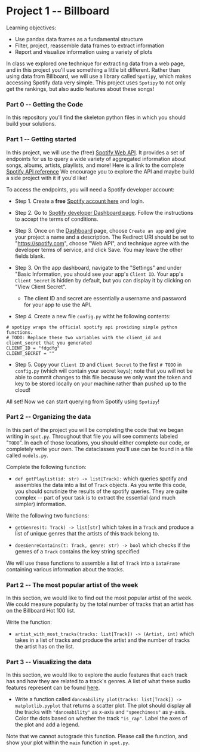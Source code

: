 # Project 1 -- Billboard 

Learning objectives:

- Use pandas data frames as a fundamental structure
- Filter, project, reassemble data frames to extract information
- Report and visualize information using a variety of plots

In class we explored one technique for extracting data from a web page, and in this project you'll use something a little bit different.
Rather than using data from Billboard, we will use a library called `Spotipy`, which makes accessing Spotify data very simple. 
This project uses `Spotipy` to not only get the rankings, but also audio features about these songs!

### Part 0 -- Getting the Code

In this repository you'll find the skeleton python files in which you should build your solutions.

### Part 1 -- Getting started

In this project, we will use the (free) [Spotify Web API](https://developer.spotify.com/documentation/web-api/). It provides a set of endpoints for us to query a wide variety of aggregated information about songs, albums, artists, playlists, and more! Here is a link to the complete [Spotify API reference](https://developer.spotify.com/documentation/web-api/reference/) We encourage you to explore the API and maybe build a side project with it if you'd like! 

To access the endpoints, you will need a Spotify developer account:
- Step 1. Create a **free** [Spotify account here](https://accounts.spotify.com/en/login) and login.

- Step 2. Go to [Spotify developer Dashboard page](https://developer.spotify.com/dashboard). Follow the instructions to accept the terms of conditions.

- Step 3. Once on the [Dashboard](https://developer.spotify.com/dashboard) page, choose `Create an app` and give your project a name and a description. The Redirect URI should be set to "https://spotify.com", choose "Web API", and technique agree with the developer terms of service, and click Save. You may leave the other fields blank.

- Step 3. On the app dashboard, navigate to the "Settings" and under "Basic Information, you should see your app's `Client ID`. Your app's `Client Secret` is hidden by default, but you can display it by clicking on "View Client Secret".
    - The client ID and secret are essentially a username and password for your app to use the API.

- Step 4. Create a new file `config.py` witht he following contents:
```
# spotipy wraps the official spotify api providing simple python functions.
# TODO: Replace these two variables with the client_id and client_secret that you generated
CLIENT_ID = "fdgdfg"
CLIENT_SECRET = ""
```

- Step 5. Copy your `Client ID` and `Client Secret` to the first `# TODO` in `config.py` (which will contain your secret keys); note that you will not be able to commit changes to this file because we only want the token and key to be stored locally on your machine rather than pushed up to the cloud!

All set! Now we can start querying from Spotify using `Spotipy`!

### Part 2 -- Organizing the data

In this part of the project you will be completing the code that we began writing in `spot.py`.
Throughout that file you will see comments labeled "`TODO`".
In each  of those locations, you should either complete our code, or completely write your
own.
The dataclasses you'll use can be found in a file called `models.py`. 

Complete the following function:

- `def getPlaylist(id: str) -> list[Track]:` which queries spotify and assembles the data into a list of `Track` objects. 
As you write this code, you should scrutinize the results of the spotify queries.
They are quite complex -- part of your task is to extract the essential (and much simpler) information.

Write the following two functions:

- `getGenres(t: Track) -> list[str]` which takes in a `Track` and produce a list of unique genres that the artists of this track belong to.

- `doesGenreContains(t: Track, genre: str) -> bool` which checks if the genres of a `Track` contains the key string specified

We will use these functions to assemble a list of `Track` into a `DataFrame` containing various information about the tracks.

### Part 2 -- The most popular artist of the week

In this section, we would like to find out the most popular artist of the week. We could measure popularity by the total number of tracks that an artist has on the Billboard Hot 100 list. 

Write the function:
- `artist_with_most_tracks(tracks: list[Track]) -> (Artist, int)` which takes in a list of tracks and produce the artist and the number of tracks the artist has on the list.


### Part 3 -- Visualizing the data 

In this section, we would like to explore the audio features that each track has and how they are related to a track's genres.
A list of what these audio features represent can be found [here](https://developer.spotify.com/documentation/web-api/reference/get-audio-features).

- Write a function called `danceability_plot(tracks: list[Track]) -> matplotlib.pyplot`  that returns a scatter plot. The plot should display all the tracks with `"danceability"` as x-axis and `"speechiness"` as y-axis. Color the dots based on whether the track `"is_rap"`. Label the axes of the plot and add a legend. 

Note that we cannot autograde this function.
Please call the function, and show your plot within the `main` function in `spot.py`. 
